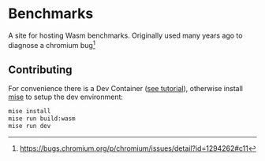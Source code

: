 # Benchmarks

A site for hosting Wasm benchmarks. Originally used many years ago to diagnose a chromium bug[^chromium-bug]

[^chromium-bug]: https://bugs.chromium.org/p/chromium/issues/detail?id=1294262#c11

## Contributing

For convenience there is a Dev Container ([see tutorial](https://code.visualstudio.com/docs/devcontainers/containers#_installation)), otherwise install [mise](https://mise.jdx.dev/) to setup the dev environment:

```bash
mise install
mise run build:wasm
mise run dev
```
